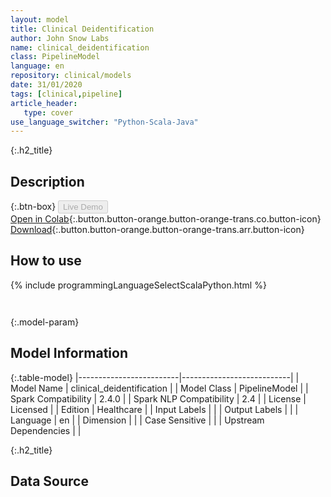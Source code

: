 ```yaml
---
layout: model
title: Clinical Deidentification
author: John Snow Labs
name: clinical_deidentification
class: PipelineModel
language: en
repository: clinical/models
date: 31/01/2020
tags: [clinical,pipeline]
article_header:
   type: cover
use_language_switcher: "Python-Scala-Java"
---
```


{:.h2_title}
## Description 




{:.btn-box}
<button class="button button-orange" disabled>Live Demo</button><br/>[Open in Colab](https://colab.research.google.com/github/JohnSnowLabs/spark-nlp-workshop/blob/master/tutorials/Certification_Trainings/Healthcare/11.Pretrained_Clinical_Pipelines.ipynb){:.button.button-orange.button-orange-trans.co.button-icon}<br/>[Download](https://s3.amazonaws.com/auxdata.johnsnowlabs.com/clinical/models/clinical_deidentification_en_2.4.0_2.4_1580481115376.zip){:.button.button-orange.button-orange-trans.arr.button-icon}<br/>

## How to use 
<div class="tabs-box" markdown="1">

{% include programmingLanguageSelectScalaPython.html %}

```python

```

```scala

```
</div>



{:.model-param}
## Model Information
{:.table-model}
|-------------------------|---------------------------|
| Model Name              | clinical_deidentification |
| Model Class             | PipelineModel             |
| Spark Compatibility     | 2.4.0                     |
| Spark NLP Compatibility | 2.4                       |
| License                 | Licensed                  |
| Edition                 | Healthcare                |
| Input Labels            |                           |
| Output Labels           |                           |
| Language                | en                        |
| Dimension               |                           |
| Case Sensitive          |                           |
| Upstream Dependencies   |                           |




{:.h2_title}
## Data Source


